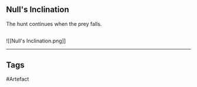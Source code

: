 ## Null's Inclination
The hunt continues when the prey falls.
## 
![[Null's Inclination.png]]

---
## Tags
#Artefact
